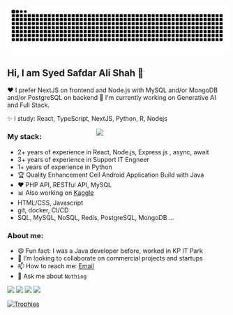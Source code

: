 <!--
**taozhi8833998/taozhi8833998** is a ✨ _special_ ✨ repository because its `README.md` (this file) appears on your GitHub profile.

Here are some ideas to get you started:

- 🔭 I’m currently working on ...
- 🌱 I’m currently learning ...
- 👯 I’m looking to collaborate on ...
- 🤔 I’m looking for help with ...
- 💬 Ask me about ...
- 📫 How to reach me: ...
- 😄 Pronouns: ...
- ⚡ Fun fact: ...
-->
![Snake animation](https://raw.githubusercontent.com/taozhi8833998/taozhi8833998/output/github-contribution-grid-snake-dark.svg)
## Hi, I am  Syed Safdar Ali Shah 👋
❤️ I prefer NextJS on frontend and Node.js with MySQL and/or MongoDB and/or PostgreSQL on backend
🤔 I'm currently working on Generative AI and Full Stack.

✨ I study: React, TypeScript, NextJS, Python, R, Nodejs

<img align="right" src="https://octodex.github.com/images/welcometocat.png" width="300">

### My stack:
- 2+ years of experience in React, Node.js, Express.js , async, await
- 3+ years of experience in Support IT Engneer
- 1+ years of experience in Python
- 🏆 Quality Enhancement Cell Android Application Build with Java
- ❤️ PHP API, RESTful API, MySQL
- 📊 Also working on [Kaggle](https://www.kaggle.com/syedsafdaralishah)
- HTML/CSS, Javascript
- git, docker, CI/CD
- SQL, MySQL, NoSQL, Redis, PostgreSQL, MongoDB ...

### About me:
- 😄 Fun fact: I was a Java developer before, worked in KP IT Park
- 🔭 I’m looking to collaborate on commercial projects and startups
- 📫 How to reach me: [Email](programmersafdar@live.com)
- 💬 Ask me about `Nothing`
<div>
  <img width="440px" src="https://github-readme-stats.vercel.app/api?username=Gen-AI-Developer&show_icons=true&theme=onedark">
  <img width="385px" src="https://github-readme-stats.anuraghazra1.vercel.app/api/top-langs/?username=Gen-AI-Developer&layout=compact&theme=onedark" />
  <img width="440px" src="https://github-readme-activity-graph.vercel.app/graph?username=Gen-AI-Developer&theme=github">
  <img width="385px" src="https://github-readme-streak-stats.herokuapp.com/?user=Gen-AI-Developer&theme=onedark" />
</div>

[![Trophies](https://github-profile-trophy.vercel.app/?username=Gen-AI-Developer&theme=onedark)](https://github.com/ryo-ma/github-profile-trophy)

